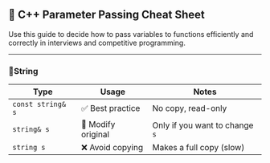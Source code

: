## 📌 C++ Parameter Passing Cheat Sheet

Use this guide to decide how to pass variables to functions efficiently and correctly in interviews and competitive programming.

--- 

### 🔹String
| Type | Usage | Notes |
| ---- | ----- | ----- |
| `const string& s` | ✅ Best practice | No copy, read-only |
| `string& s` | 🔄 Modify original | Only if you want to change `s` |
| `string s` | ❌ Avoid copying | Makes a full copy (slow) |